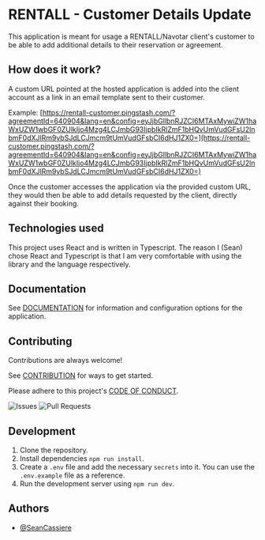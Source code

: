 # RENTALL - Customer Details Update

This application is meant for usage a RENTALL/Navotar client's customer to be able to add additional details to their reservation or agreement.

## How does it work?

A custom URL pointed at the hosted application is added into the client account as a link in an email template sent to their customer.

Example: [https://rentall-customer.pingstash.com/?agreementId=640904&lang=en&config=eyJjbGllbnRJZCI6MTAxMywiZW1haWxUZW1wbGF0ZUlkIjo4Mzg4LCJmbG93IjpbIkRlZmF1bHQvUmVudGFsU2lnbmF0dXJlRm9ybSJdLCJmcm9tUmVudGFsbCI6dHJ1ZX0=](https://rentall-customer.pingstash.com/?agreementId=640904&lang=en&config=eyJjbGllbnRJZCI6MTAxMywiZW1haWxUZW1wbGF0ZUlkIjo4Mzg4LCJmbG93IjpbIkRlZmF1bHQvUmVudGFsU2lnbmF0dXJlRm9ybSJdLCJmcm9tUmVudGFsbCI6dHJ1ZX0=)

Once the customer accesses the application via the provided custom URL, they would then be able to add details requested by the client, directly against their booking.

## Technologies used

This project uses React and is written in Typescript. The reason I (Sean) chose React and Typescript is that I am very comfortable with using the library and the language respectively.

## Documentation

See [DOCUMENTATION](DOCUMENTATION.md) for information and configuration options for the application.

## Contributing

Contributions are always welcome!

See [CONTRIBUTION](CONTRIBUTION.md) for ways to get started.

Please adhere to this project's [CODE OF CONDUCT](CODE_OF_CONDUCT.md).

![Issues](https://img.shields.io/github/issues/SeanCassiere/nv-reservation-cc-update)
![Pull Requests](https://img.shields.io/github/issues-pr-closed/SeanCassiere/nv-reservation-cc-update)

## Development

1. Clone the repository.
2. Install dependencies `npm run install`.
3. Create a `.env` file and add the necessary `secrets` into it. You can use the `.env.example` file as a reference.
4. Run the development server using `npm run dev`.

## Authors

- [@SeanCassiere](https://github.com/SeanCassiere)
